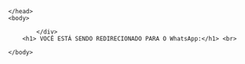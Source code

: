 <html>
    <head>
            <meta name="UTF-8">
             <title> PÁGINA DE REDIRECIONAMENTO</title ==$0

    </head>
    <body>
       
            </div>
        <h1> VOCÊ ESTÁ SENDO REDIRECIONADO PARA O WhatsApp:</h1> <br>
 
   <script type="text/javascript">setTimeout(function(){ window.location = 'https://wa.me/5575991738869?text=Ola%20Amanda%20gostaria%20de%20fazer%20um%20agendamento!!'; },3000);</script>
      
    </body>
</html>
